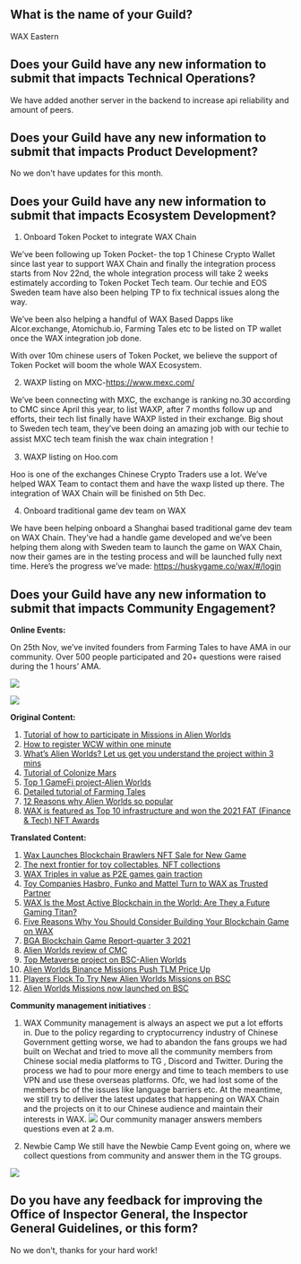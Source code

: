 ## What is the name of your Guild?

WAX Eastern

## Does your Guild have any new information to submit that impacts Technical Operations?

We have added another server in the backend to increase api reliability and amount of peers.

## Does your Guild have any new information to submit that impacts Product Development?

No we don't have updates for this month.

## Does your Guild have any new information to submit that impacts Ecosystem Development?

1. Onboard Token Pocket to integrate WAX Chain

We’ve been following up Token Pocket- the top 1 Chinese Crypto Wallet since last year to support WAX Chain and finally the integration process starts from Nov 22nd, the whole integration process will take 2 weeks estimately according to Token Pocket Tech team. Our techie and EOS Sweden team have also been helping TP to fix technical issues along the way.

We’ve been also helping a handful of WAX Based Dapps like Alcor.exchange, Atomichub.io, Farming Tales etc to be listed on TP wallet once the WAX integration job done.

With over 10m chinese users of Token Pocket, we believe the support of Token Pocket will boom the whole WAX Ecosystem.

2. WAXP listing on MXC-https://www.mexc.com/

We’ve been connecting with MXC, the exchange is ranking no.30 according to CMC since April this year, to list WAXP, after 7 months follow up and efforts, their tech list finally have WAXP listed in their exchange.
Big shout to Sweden tech team, they’ve been doing an amazing job with our techie to assist MXC tech team finish the wax chain integration！

3. WAXP listing on Hoo.com

Hoo is one of the exchanges Chinese Crypto Traders use a lot. We’ve helped WAX Team to contact them and have the waxp listed up there. The integration of WAX Chain will be finished on 5th Dec.

4. Onboard traditional game dev team on WAX

We have been helping onboard a Shanghai based traditional game dev team on WAX Chain. They’ve had a handle game developed and we’ve been helping them along with Sweden team to launch the game on WAX Chain, now their games are in the testing process and will be launched fully next time.
Here’s the progress we’ve made:
https://huskygame.co/wax/#/login

## Does your Guild have any new information to submit that impacts Community Engagement?
**Online Events:**

On 25th Nov, we’ve invited founders from Farming Tales to have AMA in our community. Over 500 people participated and 20+ questions were raised during the 1 hours’ AMA.

![](https://i.imgur.com/aTDz4gG.png)

![](https://i.imgur.com/JkpcsyL.png)

**Original Content:**

1. [Tutorial of how to participate in Missions in Alien Worlds](https://mp.weixin.qq.com/s/PADZSTe-m3Qx2vHwKWB0Iw)
2. [How to register WCW within one minute](https://mp.weixin.qq.com/s/VH7yLyV8tla76MM1pVM77Q)
3. [What’s Alien Worlds? Let us get you understand the project within 3 mins](https://mp.weixin.qq.com/s/jyZDEkWE5OpFt4EAvAD2Fw)
4. [Tutorial of Colonize Mars](https://mp.weixin.qq.com/s/iIi0j5yXJ_uDtDwJSgGYhQ)
5. [Top 1 GameFi project-Alien Worlds](https://mp.weixin.qq.com/s/evHX84Zf1WoequzzDOegNA)
6. [Detailed tutorial of Farming Tales](https://mp.weixin.qq.com/s/lBvM27U0eguuLlC8OhC2xw)
7. [12 Reasons why Alien Worlds so popular](https://mp.weixin.qq.com/s/LgzuhqRm4TBJWklL2hunPw)
8. [WAX is featured as Top 10 infrastructure and won the 2021 FAT (Finance & Tech) NFT Awards](https://twitter.com/NFTGAMERCHINA/status/1457974984429637633)

**Translated Content:**
1. [Wax Launches Blockchain Brawlers NFT Sale for New Game](https://mp.weixin.qq.com/s/HyNHkLjDzY1pODjt5mkygw)
2. [The next frontier for toy collectables, NFT collections](https://mp.weixin.qq.com/s/fR1J7Sg_zSCGmgaY6OsCOQ)
3. [WAX Triples in value as P2E games gain traction](https://mp.weixin.qq.com/s/ydWmkOZPdhNf81AfCfJf3A)
4. [Toy Companies Hasbro, Funko and Mattel Turn to WAX as Trusted Partner](https://mp.weixin.qq.com/s/AOu0YawWSxYd2BsRW7jJnA)
5. [WAX Is the Most Active Blockchain in the World: Are They a Future Gaming Titan?](https://mp.weixin.qq.com/s/pGUxAaKa-oXj-SEsl6JQXw)
6. [Five Reasons Why You Should Consider Building Your Blockchain Game on WAX](https://mp.weixin.qq.com/s/Uokfw50AfQiJBiRBT0Know)
7. [BGA Blockchain Game Report-quarter 3 2021](https://mp.weixin.qq.com/s/vl6Qi8qNPnzjUhXCzVTrgw)
8. [Alien Worlds review of CMC](https://mp.weixin.qq.com/s/kTK_wiJPTEzAD6kuo7MDPQ)
9. [Top Metaverse project on BSC-Alien Worlds](https://mp.weixin.qq.com/s/upOwLhCksuLT--WlljTVbg)
10. [Alien Worlds Binance Missions Push TLM Price Up](https://mp.weixin.qq.com/s/JYrTlKgJcB-ihPTxMt3VWg)
11. [Players Flock To Try New Alien Worlds Missions on BSC](https://mp.weixin.qq.com/s/GpGrlRJl1DJ-gfkk6-Sj_Q)
12. [Alien Worlds Missions now launched on BSC](https://mp.weixin.qq.com/s/rGELCrMJD5oI4448YAk4Wg)

**Community management initiatives** :

1. WAX Community management is always an aspect we put a lot efforts in. Due to the policy regarding to cryptocurrency industry of Chinese Government getting worse, we had to abandon the fans groups we had built on Wechat and tried to move all the community members from Chinese social media platforms to TG , Discord and Twitter. During the process we had to pour more energy and time to teach members to use VPN and use these overseas platforms. Ofc, we had lost some of the members bc of the issues like language barriers etc. At the meantime, we still try to deliver the latest updates that happening on WAX Chain and the projects on it to our Chinese audience and maintain their interests in WAX.
![](https://64.media.tumblr.com/f2ac8676e60241fe6fdcaddb37ce4861/363a2ca3aa25e4c6-46/s1280x1920/70addd9bd4b1644c36115e81985a4d5439de1570.png)
Our community manager answers members questions even at 2 a.m.


2. Newbie Camp
We still have the Newbie Camp Event going on, where we collect questions from community and answer them in the TG groups.

![](https://64.media.tumblr.com/3522377eaeef06b86db1936eab30548e/8ac600daa3b15045-b6/s500x750/289f310eb72669e3c263bf14f8e2ba538b0d061e.png)
## Do you have any feedback for improving the Office of Inspector General, the Inspector General Guidelines, or this form?

No we don't, thanks for your hard work!
